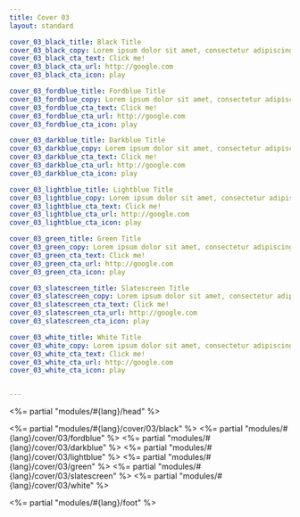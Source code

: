 ```yaml
---
title: Cover 03
layout: standard

cover_03_black_title: Black Title
cover_03_black_copy: Lorem ipsum dolor sit amet, consectetur adipiscing elit, sed do eiusmod tempor incididunt ut labore et dolore magna aliqua. Ut enim ad minim veniam, quis nostrud exercitation ullamco laboris nisi ut aliquip ex ea commodo consequat.<br><br>Duis aute irure dolor in reprehenderit in voluptate velit esse cillum dolore eu fugiat nulla pariatur. Excepteur sint occaecat cupidatat non proident, sunt in culpa qui officia deserunt mollit anim id est laborum
cover_03_black_cta_text: Click me!
cover_03_black_cta_url: http://google.com
cover_03_black_cta_icon: play

cover_03_fordblue_title: Fordblue Title
cover_03_fordblue_copy: Lorem ipsum dolor sit amet, consectetur adipiscing elit, sed do eiusmod tempor incididunt ut labore et dolore magna aliqua. Ut enim ad minim veniam, quis nostrud exercitation ullamco laboris nisi ut aliquip ex ea commodo consequat.<br><br>Duis aute irure dolor in reprehenderit in voluptate velit esse cillum dolore eu fugiat nulla pariatur. Excepteur sint occaecat cupidatat non proident, sunt in culpa qui officia deserunt mollit anim id est laborum
cover_03_fordblue_cta_text: Click me!
cover_03_fordblue_cta_url: http://google.com
cover_03_fordblue_cta_icon: play

cover_03_darkblue_title: Darkblue Title
cover_03_darkblue_copy: Lorem ipsum dolor sit amet, consectetur adipiscing elit, sed do eiusmod tempor incididunt ut labore et dolore magna aliqua. Ut enim ad minim veniam, quis nostrud exercitation ullamco laboris nisi ut aliquip ex ea commodo consequat.<br><br>Duis aute irure dolor in reprehenderit in voluptate velit esse cillum dolore eu fugiat nulla pariatur. Excepteur sint occaecat cupidatat non proident, sunt in culpa qui officia deserunt mollit anim id est laborum
cover_03_darkblue_cta_text: Click me!
cover_03_darkblue_cta_url: http://google.com
cover_03_darkblue_cta_icon: play

cover_03_lightblue_title: Lightblue Title
cover_03_lightblue_copy: Lorem ipsum dolor sit amet, consectetur adipiscing elit, sed do eiusmod tempor incididunt ut labore et dolore magna aliqua. Ut enim ad minim veniam, quis nostrud exercitation ullamco laboris nisi ut aliquip ex ea commodo consequat.<br><br>Duis aute irure dolor in reprehenderit in voluptate velit esse cillum dolore eu fugiat nulla pariatur. Excepteur sint occaecat cupidatat non proident, sunt in culpa qui officia deserunt mollit anim id est laborum
cover_03_lightblue_cta_text: Click me!
cover_03_lightblue_cta_url: http://google.com
cover_03_lightblue_cta_icon: play

cover_03_green_title: Green Title
cover_03_green_copy: Lorem ipsum dolor sit amet, consectetur adipiscing elit, sed do eiusmod tempor incididunt ut labore et dolore magna aliqua. Ut enim ad minim veniam, quis nostrud exercitation ullamco laboris nisi ut aliquip ex ea commodo consequat.<br><br>Duis aute irure dolor in reprehenderit in voluptate velit esse cillum dolore eu fugiat nulla pariatur. Excepteur sint occaecat cupidatat non proident, sunt in culpa qui officia deserunt mollit anim id est laborum
cover_03_green_cta_text: Click me!
cover_03_green_cta_url: http://google.com
cover_03_green_cta_icon: play

cover_03_slatescreen_title: Slatescreen Title
cover_03_slatescreen_copy: Lorem ipsum dolor sit amet, consectetur adipiscing elit, sed do eiusmod tempor incididunt ut labore et dolore magna aliqua. Ut enim ad minim veniam, quis nostrud exercitation ullamco laboris nisi ut aliquip ex ea commodo consequat.<br><br>Duis aute irure dolor in reprehenderit in voluptate velit esse cillum dolore eu fugiat nulla pariatur. Excepteur sint occaecat cupidatat non proident, sunt in culpa qui officia deserunt mollit anim id est laborum
cover_03_slatescreen_cta_text: Click me!
cover_03_slatescreen_cta_url: http://google.com
cover_03_slatescreen_cta_icon: play

cover_03_white_title: White Title
cover_03_white_copy: Lorem ipsum dolor sit amet, consectetur adipiscing elit, sed do eiusmod tempor incididunt ut labore et dolore magna aliqua. Ut enim ad minim veniam, quis nostrud exercitation ullamco laboris nisi ut aliquip ex ea commodo consequat.<br><br>Duis aute irure dolor in reprehenderit in voluptate velit esse cillum dolore eu fugiat nulla pariatur. Excepteur sint occaecat cupidatat non proident, sunt in culpa qui officia deserunt mollit anim id est laborum
cover_03_white_cta_text: Click me!
cover_03_white_cta_url: http://google.com
cover_03_white_cta_icon: play


---
```


<%= partial "modules/#{lang}/head" %>

<%= partial "modules/#{lang}/cover/03/black" %>
<%= partial "modules/#{lang}/cover/03/fordblue" %>
<%= partial "modules/#{lang}/cover/03/darkblue" %>
<%= partial "modules/#{lang}/cover/03/lightblue" %>
<%= partial "modules/#{lang}/cover/03/green" %>
<%= partial "modules/#{lang}/cover/03/slatescreen" %>
<%= partial "modules/#{lang}/cover/03/white" %>

<%= partial "modules/#{lang}/foot" %>